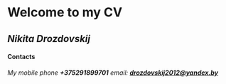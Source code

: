 # Welcome to my CV #
## *Nikita Drozdovskij* ##
#### Contacts ####
 *My mobile phone **+375291899701** email: **drozdovskij2012@yandex.by***